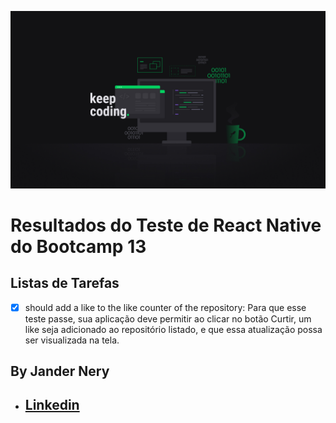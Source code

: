 ![Banner Keep Coding](https://github.com/jnerydesigner/conceitos-react-native/blob/master/Wallpaper%20Keep%20Coding%20-%201920x1080.jpg)

# Resultados do Teste de React Native do Bootcamp 13

## Listas de Tarefas

- [x] should add a like to the like counter of the repository: Para que esse teste passe, sua aplicação deve permitir ao clicar no botão Curtir, um like seja adicionado ao repositório listado, e que essa atualização possa ser visualizada na tela.

## By Jander Nery

* ##  [Linkedin](https://www.linkedin.com/in/jander-nery-61531335/)
